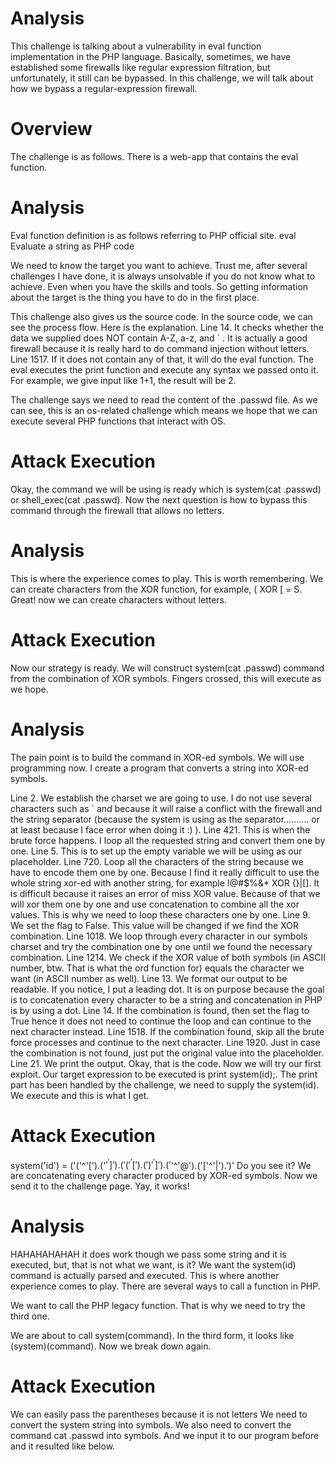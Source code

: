 # Analysis
This challenge is talking about a vulnerability in eval function implementation in the PHP language. Basically, sometimes, we have established some firewalls like regular expression filtration, but unfortunately, it still can be bypassed. In this challenge, we will talk about how we bypass a regular-expression firewall.

# Overview
The challenge is as follows. There is a web-app that contains the eval function.

# Analysis
Eval function definition is as follows referring to PHP official site.
eval  Evaluate a string as PHP code

We need to know the target you want to achieve. Trust me, after several challenges I have done, it is always unsolvable if you do not know what to achieve. Even when you have the skills and tools. So getting information about the target is the thing you have to do in the first place.

This challenge also gives us the source code.
In the source code, we can see the process flow.
Here is the explanation.
Line 14. It checks whether the data we supplied does NOT contain A-Z, a-z, and  ` . It is actually a good firewall because it is really hard to do command injection without letters.
Line 1517. If it does not contain any of that, it will do the eval function. The eval executes the print function and execute any syntax we passed onto it. For example, we give input like 1+1, the result will be 2.


The challenge says we need to read the content of the .passwd file. As we can see, this is an os-related challenge which means we hope that we can execute several PHP functions that interact with OS.

# Attack Execution
Okay, the command we will be using is ready which is system(cat .passwd) or shell_exec(cat .passwd). Now the next question is how to bypass this command through the firewall that allows no letters.

# Analysis
This is where the experience comes to play. This is worth remembering. We can create characters from the XOR function, for example, ( XOR [ = S. Great! now we can create characters without letters.

# Attack Execution
Now our strategy is ready. We will construct system(cat .passwd) command from the combination of XOR symbols. Fingers crossed, this will execute as we hope.

# Analysis
The pain point is to build the command in XOR-ed symbols. We will use programming now. I create a program that converts a string into XOR-ed symbols.

Line 2. We establish the charset we are going to use. I do not use several characters such as  `  and    because it will raise a conflict with the firewall and the string separator (because the system is using    as the separator.......... or at least because I face error when doing it :) ).
Line 421. This is when the brute force happens. I loop all the requested string and convert them one by one.
Line 5. This is to set up the empty variable we will be using as our placeholder.
Line 720. Loop all the characters of the string because we have to encode them one by one. Because I find it really difficult to use the whole string xor-ed with another string, for example !@#$%&* XOR {}|[]\. It is difficult because it raises an error of miss XOR value. Because of that we will xor them one by one and use concatenation to combine all the xor values. This is why we need to loop these characters one by one.
Line 9. We set the flag to False. This value will be changed if we find the XOR combination.
Line 1018. We loop through every character in our symbols charset and try the combination one by one until we found the necessary combination.
Line 1214. We check if the XOR value of both symbols (in ASCII number, btw. That is what the ord function for) equals the character we want (in ASCII number as well).
Line 13. We format our output to be readable. If you notice, I put a leading dot. It is on purpose because the goal is to concatenation every character to be a string and concatenation in PHP is by using a dot.
Line 14. If the combination is found, then set the flag to True hence it does not need to continue the loop and can continue to the next character instead.
Line 1518. If the combination found, skip all the brute force processes and continue to the next character.
Line 1920. Just in case the combination is not found, just put the original value into the placeholder.
Line 21. We print the output.
Okay, that is the code. Now we will try our first exploit. Our target expression to be executed is print system(id);. The print part has been handled by the challenge, we need to supply the system(id). We execute and this is what I get.

# Attack Execution
system('id') = ('('^'[').('$'^']').('('^'[').(')'^']').('%'^'@').('-'^'@').'('.('['^'|').(')'^'@').('$'^'@').('['^'|').')'
Do you see it? We are concatenating every character produced by XOR-ed symbols. Now we send it to the challenge page. Yay, it works!

# Analysis
HAHAHAHAHAH it does work though we pass some string and it is executed, but, that is not what we want, is it? We want the system(id) command is actually parsed and executed. This is where another experience comes to play. There are several ways to call a function in PHP.

We want to call the PHP legacy function. That is why we need to try the third one.

We are about to call system(command). In the third form, it looks like (system)(command). Now we break down again.

# Attack Execution
We can easily pass the parentheses because it is not letters
We need to convert the system string into symbols.
We also need to convert the command cat .passwd into symbols.
And we input it to our program before and it resulted like below.
